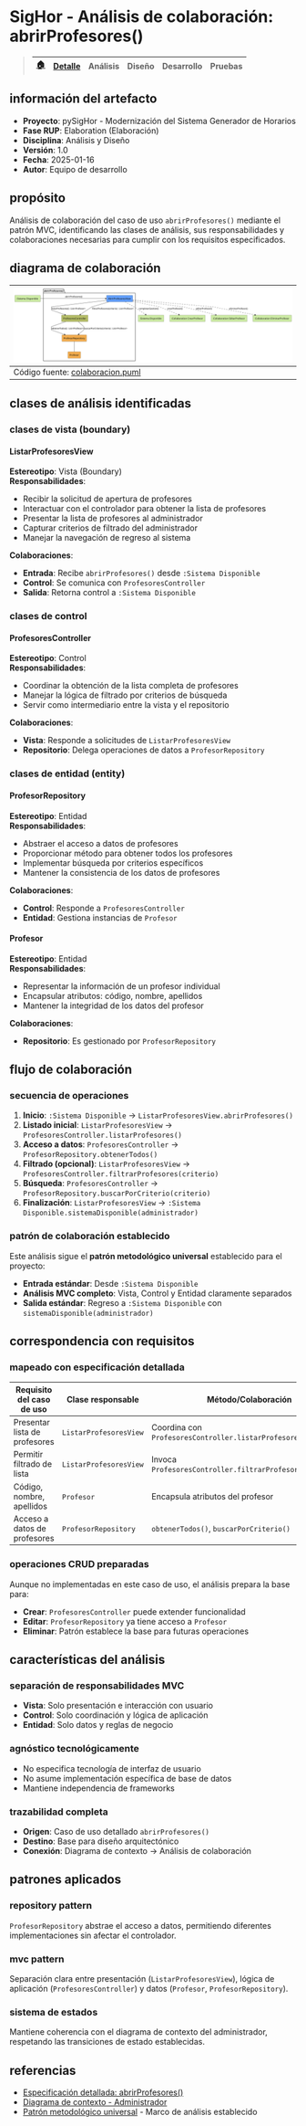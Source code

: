# SigHor - Análisis de colaboración: abrirProfesores()

> |[🏠️](/RUP/README.md)|[Detalle](/RUP/00-casos-uso/02-detalle/abrirProfesores/README.md)|Análisis|Diseño|Desarrollo|Pruebas|
> |-|-|-|-|-|-|

## información del artefacto

- **Proyecto**: pySigHor - Modernización del Sistema Generador de Horarios
- **Fase RUP**: Elaboration (Elaboración)
- **Disciplina**: Análisis y Diseño
- **Versión**: 1.0
- **Fecha**: 2025-01-16
- **Autor**: Equipo de desarrollo

## propósito

Análisis de colaboración del caso de uso `abrirProfesores()` mediante el patrón MVC, identificando las clases de análisis, sus responsabilidades y colaboraciones necesarias para cumplir con los requisitos especificados.

## diagrama de colaboración

<div align=center>

|![Análisis: abrirProfesores()](/images/RUP/01-analisis/casos-uso/abrirProfesores/abrirProfesores-analisis.svg)|
|-|
|Código fuente: [colaboracion.puml](colaboracion.puml)|

</div>

## clases de análisis identificadas

### clases de vista (boundary)

#### ListarProfesoresView
**Estereotipo**: Vista (Boundary)  
**Responsabilidades**:
- Recibir la solicitud de apertura de profesores
- Interactuar con el controlador para obtener la lista de profesores
- Presentar la lista de profesores al administrador
- Capturar criterios de filtrado del administrador
- Manejar la navegación de regreso al sistema

**Colaboraciones**:
- **Entrada**: Recibe `abrirProfesores()` desde `:Sistema Disponible`
- **Control**: Se comunica con `ProfesoresController`
- **Salida**: Retorna control a `:Sistema Disponible`

### clases de control

#### ProfesoresController
**Estereotipo**: Control  
**Responsabilidades**:
- Coordinar la obtención de la lista completa de profesores
- Manejar la lógica de filtrado por criterios de búsqueda
- Servir como intermediario entre la vista y el repositorio

**Colaboraciones**:
- **Vista**: Responde a solicitudes de `ListarProfesoresView`
- **Repositorio**: Delega operaciones de datos a `ProfesorRepository`

### clases de entidad (entity)

#### ProfesorRepository
**Estereotipo**: Entidad  
**Responsabilidades**:
- Abstraer el acceso a datos de profesores
- Proporcionar método para obtener todos los profesores
- Implementar búsqueda por criterios específicos
- Mantener la consistencia de los datos de profesores

**Colaboraciones**:
- **Control**: Responde a `ProfesoresController`
- **Entidad**: Gestiona instancias de `Profesor`

#### Profesor
**Estereotipo**: Entidad  
**Responsabilidades**:
- Representar la información de un profesor individual
- Encapsular atributos: código, nombre, apellidos
- Mantener la integridad de los datos del profesor

**Colaboraciones**:
- **Repositorio**: Es gestionado por `ProfesorRepository`

## flujo de colaboración

### secuencia de operaciones

1. **Inicio**: `:Sistema Disponible` → `ListarProfesoresView.abrirProfesores()`
2. **Listado inicial**: `ListarProfesoresView` → `ProfesoresController.listarProfesores()`
3. **Acceso a datos**: `ProfesoresController` → `ProfesorRepository.obtenerTodos()`
4. **Filtrado (opcional)**: `ListarProfesoresView` → `ProfesoresController.filtrarProfesores(criterio)`
5. **Búsqueda**: `ProfesoresController` → `ProfesorRepository.buscarPorCriterio(criterio)`
6. **Finalización**: `ListarProfesoresView` → `:Sistema Disponible.sistemaDisponible(administrador)`

### patrón de colaboración establecido

Este análisis sigue el **patrón metodológico universal** establecido para el proyecto:
- **Entrada estándar**: Desde `:Sistema Disponible`
- **Análisis MVC completo**: Vista, Control y Entidad claramente separados
- **Salida estándar**: Regreso a `:Sistema Disponible` con `sistemaDisponible(administrador)`

## correspondencia con requisitos

### mapeado con especificación detallada

|Requisito del caso de uso|Clase responsable|Método/Colaboración|
|-|-|-|
|Presentar lista de profesores|`ListarProfesoresView`|Coordina con `ProfesoresController.listarProfesores()`|
|Permitir filtrado de lista|`ListarProfesoresView`|Invoca `ProfesoresController.filtrarProfesores(criterio)`|
|Código, nombre, apellidos|`Profesor`|Encapsula atributos del profesor|
|Acceso a datos de profesores|`ProfesorRepository`|`obtenerTodos()`, `buscarPorCriterio()`|

### operaciones CRUD preparadas

Aunque no implementadas en este caso de uso, el análisis prepara la base para:
- **Crear**: `ProfesoresController` puede extender funcionalidad
- **Editar**: `ProfesorRepository` ya tiene acceso a `Profesor`
- **Eliminar**: Patrón establece la base para futuras operaciones

## características del análisis

### separación de responsabilidades MVC

- **Vista**: Solo presentación e interacción con usuario
- **Control**: Solo coordinación y lógica de aplicación
- **Entidad**: Solo datos y reglas de negocio

### agnóstico tecnológicamente

- No especifica tecnología de interfaz de usuario
- No asume implementación específica de base de datos
- Mantiene independencia de frameworks

### trazabilidad completa

- **Origen**: Caso de uso detallado `abrirProfesores()`
- **Destino**: Base para diseño arquitectónico
- **Conexión**: Diagrama de contexto → Análisis de colaboración

## patrones aplicados

### repository pattern
`ProfesorRepository` abstrae el acceso a datos, permitiendo diferentes implementaciones sin afectar el controlador.

### mvc pattern
Separación clara entre presentación (`ListarProfesoresView`), lógica de aplicación (`ProfesoresController`) y datos (`Profesor`, `ProfesorRepository`).

### sistema de estados
Mantiene coherencia con el diagrama de contexto del administrador, respetando las transiciones de estado establecidas.

## referencias

- [Especificación detallada: abrirProfesores()](../../../00-casos-uso/02-detalle/abrirProfesores/README.md)
- [Diagrama de contexto - Administrador](../../../00-casos-uso/01-actores-casos-uso/diagrama-contexto-administrador.md)
- [Patrón metodológico universal](../../../../conversation-log.md) - Marco de análisis establecido
